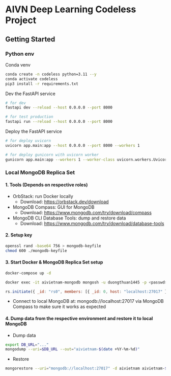 # AIVN Deep Learning Codeless Project

## Getting Started

### Python env

Conda venv

```bash
conda create -n codeless python=3.11 --y
conda activate codeless
pip3 install -r requirements.txt
```

Dev the FastAPI service

```bash
# for dev
fastapi dev --reload --host 0.0.0.0 --port 8000

# for test production
fastapi run --reload --host 0.0.0.0 --port 8000
```

Deploy the FastAPI service

```bash
# for deploy uvicorn
uvicorn app.main:app --host 0.0.0.0 --port 8000 --workers 1
```

```bash
# for deploy gunicorn with uvicorn worker
gunicorn app.main:app --workers 1 --worker-class uvicorn.workers.UvicornWorker --bind 0.0.0.0:8000
```

### Local MongoDB Replica Set

#### 1. Tools (Depends on respective roles)

- OrbStack: run Docker locally
  - Download: https://orbstack.dev/download
- MongoDB Compass: GUI for MongoDB
  - Download: https://www.mongodb.com/try/download/compass
- MongoDB CLI Database Tools: dump and restore data
  - Download: https://www.mongodb.com/try/download/database-tools

#### 2. Setup key

```bash
openssl rand -base64 756 > mongodb-keyfile
chmod 600 ./mongodb-keyfile

```

#### 3. Start Docker & MongoDB Replica Set setup

```bash
docker-compose up -d
```

```bash
docker exec -it aivietnam-mongodb mongosh -u duongthuan1445 -p <passwd> --authenticationDatabase admin
```

```js
rs.initiate({ _id: "rs0", members: [{ _id: 0, host: "localhost:27017" }] });
```

- Connect to local MongoDB at: mongodb://localhost:27017 via MongoDB Compass to make sure it works as expected

#### 4. Dump data from the respective environment and restore it to local MongoDB

- Dump data

```bash
export DB_URL="..."
mongodump --uri=$DB_URL --out="aivietnam-$(date +%Y-%m-%d)"
```

- Restore

```bash
mongorestore --uri="mongodb://localhost:27017" -d aivietnam aivietnam-$(date +%Y-%m-%d)/aivietnam/
```
